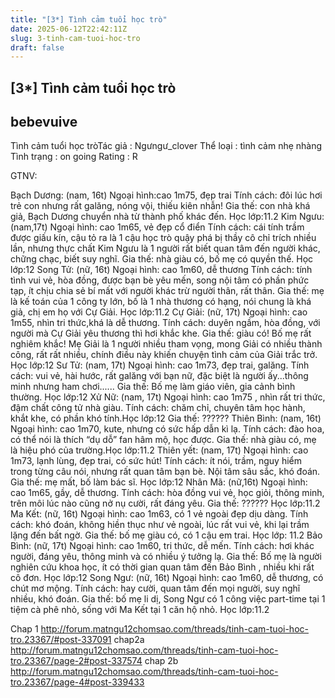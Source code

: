 ```yaml
---
title: "[3*] Tình cảm tuổi học trò"
date: 2025-06-12T22:42:11Z
slug: 3-tinh-cam-tuoi-hoc-tro
draft: false
---
```


## [3*] Tình cảm tuổi học trò

## bebevuive

Tình cảm tuổi học trò​Tác giả : Ngưngư_clover
Thể loại : tình cảm nhẹ nhàng
Tình trạng : on going
Rating : R
 
GTNV:
 
Bạch Dương: (nam, 16t)
Ngoại hình:cao 1m75, đẹp trai
Tính cách: đôi lúc hơi trẻ con nhưng rất galăng, nóng vội, thiếu kiên nhẫn!
Gia thế: con nhà khá giả, Bạch Dương chuyển nhà từ thành phố khác đến. Học lớp:11.2
Kim Ngưu: (nam,17t)
Ngoại hình: cao 1m65, vẻ đẹp cổ điển
Tính cách: cái tính trầm được giấu kín, cậu tỏ ra là 1 cậu học trò quậy phá bị thầy cô chỉ trích nhiều lần, nhưng thực chất Kim Ngưu là 1 người rất biết quan tâm đến người khác, chững chạc, biết suy nghĩ.
Gia thế: nhà giàu có, bố mẹ có quyền thế. Học lớp:12
Song Tử: (nữ, 16t)
Ngoại hình: cao 1m60, dễ thương
Tính cách: tính tình vui vẻ, hòa đồng, được bạn bè yêu mến, song nội tâm có phần phức tạp, ít chịu chia sẻ bí mất với người khác trừ người thân, rất thân.
Gia thế: mẹ là kế toán của 1 công ty lớn, bố là 1 nhà thương có hạng, nói chung là khá giả, chị em họ với Cự Giải. Học lớp:11.2
Cự Giải: (nữ, 17t)
Ngoại hình: cao 1m55, nhìn tri thức,khá là dễ thương.
Tính cách: duyên ngầm, hòa đồng, với người mà Cự Giải  yêu thương thì hơi khắc khe.
Gia thế: giàu có! Bố mẹ rất nghiêm khắc! Mẹ Giải là 1 người nhiều tham vọng, mong Giải có nhiều thành công, rất rất nhiều, chính điều này khiến chuyện tình cảm của Giải trắc trở. Học lớp:12
Sư Tử: (nam, 17t)
Ngoại hình: cao 1m73, đẹp trai, galăng.
Tính cách: vui vẻ, hài hước, rất galăng với bạn nữ, đặc biệt là người ấy...thông minh nhưng ham chơi......
Gia thế: Bố mẹ làm giáo viên, gia cảnh bình thường. Học lớp:12
Xử Nữ: (nam, 17t)
Ngoại hình: cao 1m75 , nhìn rất tri thức, đậm chất công tử nhà giàu.
Tính cách: chăm chỉ, chuyên tâm học hành, khắt khe, có phần khó tính.Học lớp:12
Gia thế: ??????
Thiên Bình: (nam, 16t)
Ngoại hình: cao 1m70, kute, nhưng có sức hấp dẫn kì lạ.
Tính cách: đào hoa, có thể nói là thích “dụ dỗ” fan hâm mộ, học được.
Gia thế: nhà giàu có, mẹ là hiệu phó của trường.Học lớp:11.2
Thiên yết: (nam, 17t)
Ngoại hình: cao 1m73, lạnh lùng, đẹp trai, có sức hút!
Tính cách: ít nói, trầm, nguy hiểm trong từng câu nói, nhưng rất quan tâm bạn bè. Nội tâm sâu sắc, khó đoán.
Gia thế: mẹ mất, bố làm bác sĩ. Học lớp:12
Nhân Mã: (nữ,16t)
Ngoại hình: cao 1m65, gầy, dễ thương.
Tính cách: hòa đồng vui vẻ, học giỏi, thông minh, trên môi lúc nào cũng nở nụ cười, rất đáng yêu.
Gia thế: ?????? Học lớp:11.2
Ma Kết: (nữ, 16t)
Ngoại hình: cao 1m63, có 1 vẻ ngoài đẹp dịu dàng.
Tính cách: khó đoán, không hiền thục như vẻ ngoài, lúc rất vui vẻ, khi lại trầm lặng đến bất ngờ.
Gia thế: bố mẹ giàu có, có 1 cậu em trai. Học lớp: 11.2
Bảo Bình: (nữ, 17t)
Ngoại hình: cao 1m60, tri thức, dễ mến.
Tính cách: hơi khác người, đáng yêu, thông minh và có nhiều ý tưởng lạ.
Gia thế: Bố mẹ là người nghiên cứu khoa học, ít có thời gian quan tâm đến Bảo Bình , nhiều khi rất cô đơn. Học lớp:12
Song Ngư: (nữ, 16t)
Ngoại hình: cao 1m60, dễ thương, có chút mơ mộng.
Tính cách: hay cười, quan tâm đến mọi người, suy nghĩ nhiều, khó đoán.
 Gia thế: bố mẹ li dị, Song Ngư có 1 công việc part-time tại 1 tiệm cà phê nhỏ, sống với Ma Kết tại 1 căn hộ nhỏ. Học lớp:11.2
 
Chap 1
http://forum.matngu12chomsao.com/threads/tinh-cam-tuoi-hoc-tro.23367/#post-337091
chap2a
http://forum.matngu12chomsao.com/threads/tinh-cam-tuoi-hoc-tro.23367/page-2#post-337574
chap 2b
http://forum.matngu12chomsao.com/threads/tinh-cam-tuoi-hoc-tro.23367/page-4#post-339433